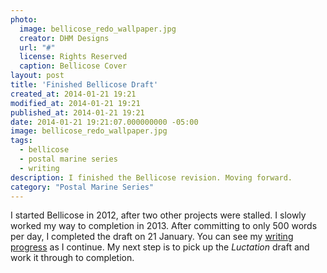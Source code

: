 ```yaml
---
photo:
  image: bellicose_redo_wallpaper.jpg
  creator: DHM Designs
  url: "#"
  license: Rights Reserved
  caption: Bellicose Cover
layout: post
title: 'Finished Bellicose Draft'
created_at: 2014-01-21 19:21
modified_at: 2014-01-21 19:21
published_at: 2014-01-21 19:21
date: 2014-01-21 19:21:07.000000000 -05:00
image: bellicose_redo_wallpaper.jpg
tags: 
  - bellicose
  - postal marine series
  - writing
description: I finished the Bellicose revision. Moving forward.
category: "Postal Marine Series"
---
```


I started Bellicose in 2012, after two other projects were stalled. I slowly worked my way to completion in 2013. After committing to only 500 words per day, I completed the draft on 21 January. You can see my [writing progress](/writing-progress-2014) as I continue. My next step is to pick up the *Luctation* draft and work it through to completion.

<!-- more -->
